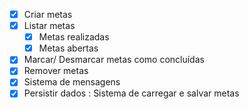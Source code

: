 - [x] Criar metas
- [x] Listar metas 
    - [X] Metas realizadas
    - [X] Metas abertas
- [x] Marcar/ Desmarcar metas como concluídas
- [x] Remover metas
- [X] Sistema de mensagens
- [X] Persistir dados : Sistema de carregar e salvar metas
